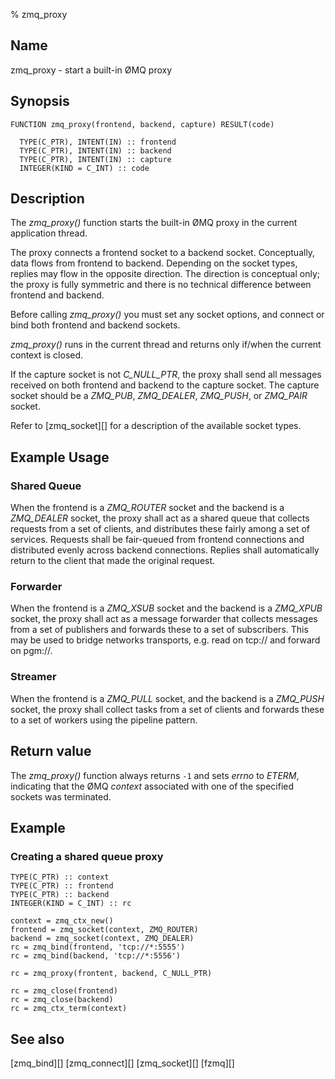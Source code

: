 % zmq_proxy

Name
----

zmq_proxy - start a built-in ØMQ proxy


Synopsis
--------

~~~{.synopsis}
FUNCTION zmq_proxy(frontend, backend, capture) RESULT(code)

  TYPE(C_PTR), INTENT(IN) :: frontend
  TYPE(C_PTR), INTENT(IN) :: backend
  TYPE(C_PTR), INTENT(IN) :: capture
  INTEGER(KIND = C_INT) :: code
~~~


Description
-----------

The *zmq_proxy()* function starts the built-in ØMQ proxy in the current
application thread.

The proxy connects a frontend socket to a backend socket.  Conceptually, data
flows from frontend to backend.  Depending on the socket types, replies may
flow in the opposite direction.  The direction is conceptual only; the proxy is
fully symmetric and there is no technical difference between frontend and
backend.

Before calling *zmq_proxy()* you must set any socket options, and connect or
bind both frontend and backend sockets.

*zmq_proxy()* runs in the current thread and returns only if/when the current
context is closed.

If the capture socket is not *C_NULL_PTR*, the proxy shall send all messages
received on both frontend and backend to the capture socket.  The capture
socket should be a *ZMQ_PUB*, *ZMQ_DEALER*, *ZMQ_PUSH*, or *ZMQ_PAIR* socket.

Refer to [zmq_socket][] for a description of the available socket types.


Example Usage
-------------

### Shared Queue

When the frontend is a *ZMQ_ROUTER* socket and the backend is a *ZMQ_DEALER*
socket, the proxy shall act as a shared queue that collects requests from a
set of clients, and distributes these fairly among a set of services.
Requests shall be fair-queued from frontend connections and distributed evenly
across backend connections.  Replies shall automatically return to the client
that made the original request.

### Forwarder

When the frontend is a *ZMQ_XSUB* socket and the backend is a *ZMQ_XPUB*
socket, the proxy shall act as a message forwarder that collects messages from
a set of publishers and forwards these to a set of subscribers.  This may be
used to bridge networks transports, e.g. read on tcp:// and forward on pgm://.

### Streamer

When the frontend is a *ZMQ_PULL* socket, and the backend is a *ZMQ_PUSH*
socket, the proxy shall collect tasks from a set of clients and forwards these
to a set of workers using the pipeline pattern.


Return value
------------

The *zmq_proxy()* function always returns `-1` and sets _errno_ to *ETERM*,
indicating that the ØMQ _context_ associated with one of the specified sockets
was terminated.


Example
-------

### Creating a shared queue proxy

~~~{.example}
TYPE(C_PTR) :: context
TYPE(C_PTR) :: frontend
TYPE(C_PTR) :: backend
INTEGER(KIND = C_INT) :: rc

context = zmq_ctx_new()
frontend = zmq_socket(context, ZMQ_ROUTER)
backend = zmq_socket(context, ZMQ_DEALER)
rc = zmq_bind(frontend, 'tcp://*:5555')
rc = zmq_bind(backend, 'tcp://*:5556')

rc = zmq_proxy(frontent, backend, C_NULL_PTR)

rc = zmq_close(frontend)
rc = zmq_close(backend)
rc = zmq_ctx_term(context)
~~~


See also
--------

[zmq_bind][]
[zmq_connect][]
[zmq_socket][]
[fzmq][]
